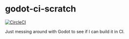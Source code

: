 # godot-ci-scratch

[![CircleCI](https://circleci.com/gh/mtlynch/godot-ci-scratch.svg?style=svg)](https://circleci.com/gh/mtlynch/godot-ci-scratch)

Just messing around with Godot to see if I can build it in CI.
